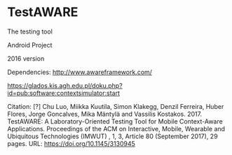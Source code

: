# TestAWARE
The testing tool

Android Project

2016 version

Dependencies:
http://www.awareframework.com/

https://glados.kis.agh.edu.pl/doku.php?id=pub:software:contextsimulator:start


Citation:
[?] Chu Luo, Miikka Kuutila, Simon Klakegg, Denzil Ferreira, Huber Flores, Jorge Goncalves, Mika Mäntylä and Vassilis Kostakos. 2017. TestAWARE: A Laboratory-Oriented Testing Tool for Mobile Context-Aware Applications. Proceedings of the ACM on Interactive, Mobile, Wearable and Ubiquitous Technologies (IMWUT) , 1, 3, Article 80 (September 2017), 29 pages. URL: https://doi.org/10.1145/3130945

